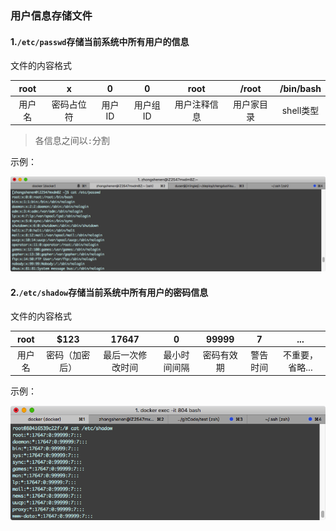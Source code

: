 ### 用户信息存储文件

#### 1.`/etc/passwd`存储当前系统中所有用户的信息

文件的内容格式

 root  |     x      |   0    |    0     |     root     |   /root    | /bin/bash
:-----:|:----------:|:------:|:--------:|:------------:|:----------:|:--------:
用户名 | 密码占位符 | 用户ID | 用户组ID | 用户注释信息 | 用户家目录 | shell类型

> 各信息之间以`:`分割

示例：

![image](../images/Linux-3-passwd.jpg)

#### 2.`/etc/shadow`存储当前系统中所有用户的密码信息

文件的内容格式

 root  |     $123     |      17647       |      0       |   99999    |    7     |      ...
:-----:|:------------:|:----------------:|:------------:|:----------:|:--------:|:--------:
用户名 | 密码（加密后） | 最后一次修改时间 | 最小时间间隔 | 密码有效期 | 警告时间 | 不重要，省略...

示例：


![image](../images/Linux-3-shadow.jpg)